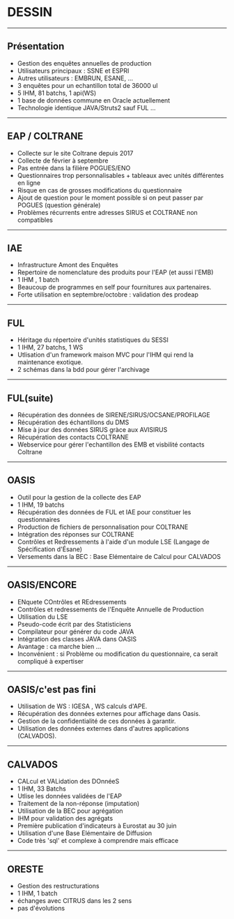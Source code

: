 # DESSIN

---

## Présentation

- Gestion des enquêtes annuelles de production 
- Utilisateurs principaux : SSNE et ESPRI
- Autres utilisateurs : EMBRUN, ESANE, ...
- 3 enquêtes pour un echantillon total de 36000 ul 
- 5 IHM, 81 batchs, 1 api(WS)
- 1 base de données commune en Oracle actuellement
- Technologie identique JAVA/Struts2 sauf FUL ...


---

## EAP / COLTRANE 

- Collecte sur le site Coltrane depuis 2017
- Collecte de février à septembre
- Pas entrée dans la filière POGUES/ENO 
- Questionnaires trop personnalisables + tableaux avec unités différentes en ligne
- Risque en cas de grosses modifications du questionnaire
- Ajout de question pour le moment possible si on peut passer par POGUES (question générale)
- Problèmes récurrents entre adresses SIRUS et COLTRANE non compatibles


---

## IAE

- Infrastructure Amont des Enquêtes
- Repertoire de nomenclature des produits pour l'EAP (et aussi l'EMB)
- 1 IHM , 1 batch
- Beaucoup de programmes en self pour fournitures aux partenaires.
- Forte utilisation en septembre/octobre : validation des prodeap

---

## FUL

- Héritage du répertoire d'unités statistiques du SESSI
- 1 IHM, 27 batchs, 1 WS
- Utlisation d'un framework maison MVC pour l'IHM qui rend la maintenance exotique.
- 2 schémas dans la bdd pour gérer l'archivage


---

## FUL(suite)

- Récupération des données de SIRENE/SIRUS/OCSANE/PROFILAGE
- Récupération des échantillons du DMS
- Mise à jour des données SIRUS gràce aux AVISIRUS
- Récupération des contacts COLTRANE 
- Webservice pour gérer l'echantillon des EMB et visbilité contacts Coltrane

---

## OASIS

- Outil pour la gestion de la collecte des EAP
- 1 IHM, 19 batchs
- Récupération des données de FUL et IAE pour constituer les questionnaires
- Production de fichiers de personnalisation pour COLTRANE
- Intégration des réponses sur COLTRANE
- Contrôles et Redressements à l'aide d'un module LSE (Langage de Spécification d'Ésane)
- Versements dans la BEC : Base Elémentaire de Calcul pour CALVADOS

---

## OASIS/ENCORE

- ENquete COntrôles et REdressements
- Contrôles et redressements de l'Enquête Annuelle de Production
- Utilisation du LSE
- Pseudo-code écrit par des Statisticiens
- Compilateur pour générer du code JAVA
- Intégration des classes JAVA dans OASIS
- Avantage : ca marche bien ...
- Inconvénient : si Problème ou modification du questionnaire, ca serait compliqué à expertiser

---

## OASIS/c'est pas fini 

- Utilisation de WS : IGESA , WS calculs d'APE.
- Récupération des données externes pour affichage dans Oasis.
- Gestion de la confidentialité de ces données à garantir.
- Utilisation des données externes dans d'autres applications (CALVADOS).


---

## CALVADOS

- CALcul et VALidation des DOnnéeS
- 1 IHM, 33 Batchs
- Utlise les données validées de l'EAP 
- Traitement de la non-réponse (imputation)
- Utilisation de la BEC pour agrégation
- IHM pour validation des agrégats
- Première publication d'indicateurs à Eurostat au 30 juin
- Utilisation d'une Base Elémentaire de Diffusion 
- Code très 'sql' et complexe à comprendre mais efficace



---

## ORESTE

- Gestion des restructurations
- 1 IHM, 1 batch
- échanges avec CITRUS dans les 2 sens
- pas d'évolutions
